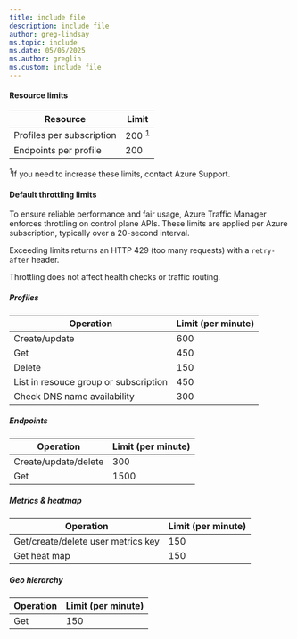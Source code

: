 ```yaml
---
title: include file
description: include file
author: greg-lindsay
ms.topic: include
ms.date: 05/05/2025
ms.author: greglin
ms.custom: include file
---
```


#### Resource limits

| Resource | Limit |
| --- | --- |
| Profiles per subscription |200 <sup>1</sup> |
| Endpoints per profile |200 |

<sup>1</sup>If you need to increase these limits, contact Azure Support.

#### Default throttling limits

To ensure reliable performance and fair usage, Azure Traffic Manager enforces throttling on control plane APIs. These limits are applied per Azure subscription, typically over a 20-second interval. 

Exceeding limits returns an HTTP 429 (too many requests) with a `retry-after` header.  

Throttling does not affect health checks or traffic routing. 

##### Profiles

| Operation | Limit (per minute) |
| --- | --- |
| Create/update | 600 |
| Get | 450 |
| Delete | 150 |
| List in resouce group or subscription | 450 |
| Check DNS name availability | 300 |

##### Endpoints

| Operation | Limit (per minute) |
| --- | --- |
| Create/update/delete | 300 |
| Get | 1500 |

##### Metrics & heatmap

| Operation | Limit (per minute) |
| --- | --- |
| Get/create/delete user metrics key | 150 |
| Get heat map | 150 |

##### Geo hierarchy

| Operation | Limit (per minute) |
| --- | --- |
| Get | 150 |